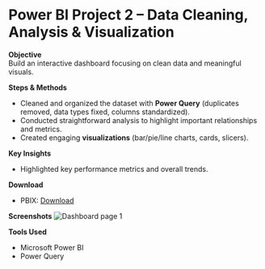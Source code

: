 # Power BI Project 2 – Data Cleaning, Analysis & Visualization

**Objective**  
Build an interactive dashboard focusing on clean data and meaningful visuals.

**Steps & Methods**
- Cleaned and organized the dataset with **Power Query** (duplicates removed, data types fixed, columns standardized).
- Conducted straightforward analysis to highlight important relationships and metrics.
- Created engaging **visualizations** (bar/pie/line charts, cards, slicers).

**Key Insights**
- Highlighted key performance metrics and overall trends.

**Download**
- PBIX: [Download](./your_project_2.pbix)

**Screenshots**
![Dashboard page 1](./screenshots/page1.png)

**Tools Used**
- Microsoft Power BI
- Power Query
